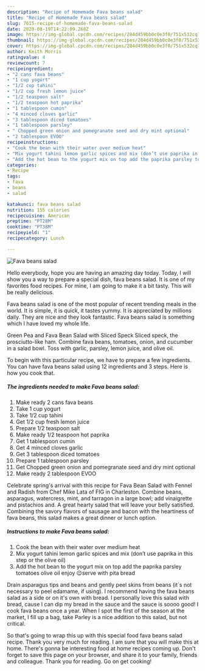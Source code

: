 ```yaml
---
description: "Recipe of Homemade Fava beans salad"
title: "Recipe of Homemade Fava beans salad"
slug: 7615-recipe-of-homemade-fava-beans-salad
date: 2020-08-19T14:22:09.260Z
image: https://img-global.cpcdn.com/recipes/284d459bb0c0e3f0/751x532cq70/fava-beans-salad-recipe-main-photo.jpg
thumbnail: https://img-global.cpcdn.com/recipes/284d459bb0c0e3f0/751x532cq70/fava-beans-salad-recipe-main-photo.jpg
cover: https://img-global.cpcdn.com/recipes/284d459bb0c0e3f0/751x532cq70/fava-beans-salad-recipe-main-photo.jpg
author: Keith Morris
ratingvalue: 4
reviewcount: 7
recipeingredient:
- "2 cans fava beans"
- "1 cup yogurt"
- "1/2 cup tahini"
- "1/2 cup fresh lemon juice"
- "1/2 teaspoon salt"
- "1/2 teaspoon hot paprika"
- "1 tablespoon cumin"
- "4 minced cloves garlic"
- "3 tablespoon diced tomatoes"
- "1 tablespoon parsley"
- " Chopped green onion and pomegranate seed and dry mint optional"
- "2 tablespoon EVOO"
recipeinstructions:
- "Cook the bean with their water over medium heat"
- "Mix yogurt tahini lemon garlic spices and mix (don’t use paprika in this step or the olive oil)"
- "Add the hot bean to the yogurt mix on top add the paprika parsley tomatoes olive oil enjoy 😉serve with pita bread"
categories:
- Recipe
tags:
- fava
- beans
- salad

katakunci: fava beans salad 
nutrition: 155 calories
recipecuisine: American
preptime: "PT28M"
cooktime: "PT38M"
recipeyield: "1"
recipecategory: Lunch

---
```



![Fava beans salad](https://img-global.cpcdn.com/recipes/284d459bb0c0e3f0/751x532cq70/fava-beans-salad-recipe-main-photo.jpg)

Hello everybody, hope you are having an amazing day today. Today, I will show you a way to prepare a special dish, fava beans salad. It is one of my favorites food recipes. For mine, I am going to make it a bit tasty. This will be really delicious.

Fava beans salad is one of the most popular of recent trending meals in the world. It is simple, it is quick, it tastes yummy. It is appreciated by millions daily. They are nice and they look fantastic. Fava beans salad is something which I have loved my whole life.

Green Pea and Fava Bean Salad with Sliced Speck Sliced speck, the prosciutto-like ham. Combine fava beans, tomatoes, onion, and cucumber in a salad bowl. Toss with garlic, parsley, lemon juice, and olive oil.


To begin with this particular recipe, we have to prepare a few ingredients. You can have fava beans salad using 12 ingredients and 3 steps. Here is how you cook that.

<!--inarticleads1-->

##### The ingredients needed to make Fava beans salad:

1. Make ready 2 cans fava beans
1. Take 1 cup yogurt
1. Take 1/2 cup tahini
1. Get 1/2 cup fresh lemon juice
1. Prepare 1/2 teaspoon salt
1. Make ready 1/2 teaspoon hot paprika
1. Get 1 tablespoon cumin
1. Get 4 minced cloves garlic
1. Get 3 tablespoon diced tomatoes
1. Prepare 1 tablespoon parsley
1. Get  Chopped green onion and pomegranate seed and dry mint optional
1. Make ready 2 tablespoon EVOO


Celebrate spring&#39;s arrival with this recipe for Fava Bean Salad with Fennel and Radish from Chef Mike Lata of FIG in Charleston. Combine beans, asparagus, watercress, mint, and tarragon in a large bowl; add vinaigrette and pistachios and. A great hearty salad that will leave your belly satisfied. Combining the savory flavors of sausage and bacon with the heartiness of fava beans, this salad makes a great dinner or lunch option. 

<!--inarticleads2-->

##### Instructions to make Fava beans salad:

1. Cook the bean with their water over medium heat
1. Mix yogurt tahini lemon garlic spices and mix (don’t use paprika in this step or the olive oil)
1. Add the hot bean to the yogurt mix on top add the paprika parsley tomatoes olive oil enjoy 😉serve with pita bread


Drain asparagus tips and beans and gently peel skins from beans (it`s not necessary to peel edamame, if using). I recommend having the fava beans salad as a side or on it&#39;s own with bread. I personally love this salad with bread, cause I can dip my bread in the sauce and the sauce is soooo good! I cook fava beans once a year. When I spot the first of the season at the market, I fill up a bag, take Parley is a nice addition to this salad, but not critical. 

So that's going to wrap this up with this special food fava beans salad recipe. Thank you very much for reading. I am sure that you will make this at home. There's gonna be interesting food at home recipes coming up. Don't forget to save this page on your browser, and share it to your family, friends and colleague. Thank you for reading. Go on get cooking!

